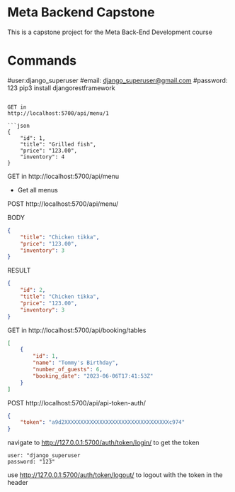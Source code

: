 # Meta Backend Capstone
This is a capstone project for the Meta Back-End Development course

# Commands

#user:django_superuser
#email: django_superuser@gmail.com
#password: 123
pip3 install djangorestframework
```

GET in 
http://localhost:5700/api/menu/1

```json
{
    "id": 1,
    "title": "Grilled fish",
    "price": "123.00",
    "inventory": 4
}
```
GET in 
http://localhost:5700/api/menu

- Get all menus

POST http://localhost:5700/api/menu/

BODY
```json
{
    "title": "Chicken tikka",
    "price": "123.00",
    "inventory": 3
}
```
RESULT
```json
{
    "id": 2,
    "title": "Chicken tikka",
    "price": "123.00",
    "inventory": 3
}
```


GET in 
http://localhost:5700/api/booking/tables

```json
[
    {
        "id": 1,
        "name": "Tommy's Birthday",
        "number_of_guests": 6,
        "booking_date": "2023-06-06T17:41:53Z"
    }
]
```
POST http://localhost:5700/api/api-token-auth/
```json
{
    "token": "a9d2XXXXXXXXXXXXXXXXXXXXXXXXXXXXXXXXXc974"
}
```

navigate to http://127.0.0.1:5700/auth/token/login/ to get the token  
```
user: "django_superuser  
password: "123"
```

use http://127.0.0.1:5700/auth/token/logout/ to logout with the token in the header

